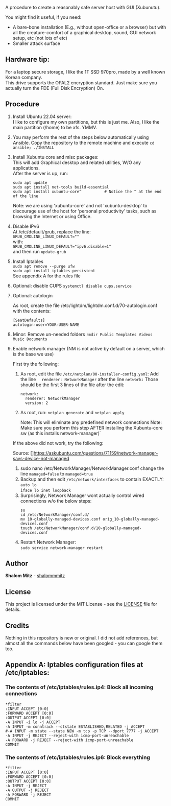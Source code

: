 A procedure to create a reasonably safe server host with GUI (Xubunutu).

You might find it useful, if you need:
  
   - A bare-bone installation (E.g., without open-office or a browser)
     but with all the creature-comfort of a graphical desktop, sound, GUI network setup, etc (not lots of etc)
   - Smaller attack surface

## Hardware tip:   
   For a laptop secure storage, I like the 1T SSD 970pro, made by a well known Korean company.  
   This drive supports the OPAL2 encryption standard. Just make sure you actually turn the FDE (Full Disk Encryption) On.

## Procedure


1. Install Ubuntu 22.04 server:  
   I like to configure my own partitions, but this is just me.
   Also, I like the main partition (/home) to be xfs. YMMV.
   
2. You may perform the rest of the steps below automatically using Ansible.
   Copy the repository to the remote machine and execute `cd ansible; ./INSTALL`

3. Install Xubuntu core and misc packages:  
   This will add Graphical desktop and related utilities, W/O any applications.  
   After the server is up, run:
   ```
   sudo apt update
   sudo apt install net-tools build-essential
   sudo apt install xubuntu-core^          # Notice the ^ at the end of the line  
   ```
   Note: we are using 'xubuntu-core' and not 'xubuntu-desktop' to discourage use of the host for 'personal productivity' tasks, such as browsing the Internet or using Office.

4. Disable IPv6  
   At /etc/default/grub, replace the line:  
       `GRUB_CMDLINE_LINUX_DEFAULT=""`  
   with:  
       `GRUB_CMDLINE_LINUX_DEFAULT="ipv6.disable=1"`  
   and then run `update-grub`

5. Install Iptables  
   `sudo apt remove --purge ufw`  
   `sudo apt install iptables-persistent`  
   See appendix A for the rules file

6. Optional: disable CUPS 
   `systemctl disable cups.service`

7. Optional: autologin

   As root, create the file /etc/lightdm/lightdm.conf.d/70-autologin.conf
   with the contents:

   ```
   [SeatDefaults]
   autologin-user=YOUR-USER-NAME
   ```

8. Minor: Remove un-needed folders
   `rmdir Public Templates Videos Music Documents`
8. Enable network manager (NM is not active by default on a server, which is the base we use)  

   First try the following:
   
      1. As root, edit the file `/etc/netplan/00-installer-config.yaml`:
         Add the line  `  renderer: NetworkManager` after the line `network:`
         Those should be the first 3 lines of the file after the edit:
         ```
         network:
           renderer: NetworkManager
           version: 2
         ```
      2. As root, run: `netplan generate` and `netplan apply`
        
         Note: This will eliminate any predefined network connections
         Note: Make sure you perform this step AFTER installing the Xubuntu-core sw (as this installs network-manager)`
   
   If the above did not work, try the following:

   Source:
   []https://askubuntu.com/questions/71159/network-manager-says-device-not-managed

     1. sudo nano /etc/NetworkManager/NetworkManager.conf
        change the line `managed=false` to `managed=true`
     2. Backup and then edit `/etc/network/interfaces` to contain EXACTLY:  
       `auto lo`  
       `iface lo inet loopback`  
     3.  Surprisingly, Network Manager wont actually control wired connections w/o the below steps:  
         ```
         su
         cd /etc/NetworkManager/conf.d/
         mv 10-globally-managed-devices.conf orig_10-globally-managed-devices.conf
         touch /etc/NetworkManager/conf.d/10-globally-managed-devices.conf
         ```
     4. Restart Network Manager:   
        `sudo service network-manager restart`

## Author

**Shalom Mitz** - [shalommmitz](https://github.com/shalommmitz)

## License

This project is licensed under the MIT License - see the [LICENSE](LICENSE ) file for details.

## Credits
Nothing in this repository is new or original.
I did not add references, but almost all the commands below have been googled - you can google them too.


## Appendix A: Iptables configuration files at /etc/iptables:

### The contents of /etc/iptables/rules.ip4: Block all incoming connections

```
*filter
:INPUT ACCEPT [0:0]
:FORWARD ACCEPT [0:0]
:OUTPUT ACCEPT [0:0]
-A INPUT -i lo -j ACCEPT
-A INPUT -m conntrack --ctstate ESTABLISHED,RELATED -j ACCEPT
#-A INPUT -m state --state NEW -m tcp -p TCP --dport 7777 -j ACCEPT
-A INPUT -j REJECT --reject-with icmp-port-unreachable
-A FORWARD -j REJECT --reject-with icmp-port-unreachable
COMMIT
```

### The contents of /etc/iptables/rules.ip6: Block everything
```
*filter
:INPUT ACCEPT [0:0]
:FORWARD ACCEPT [0:0]
:OUTPUT ACCEPT [0:0]
-A INPUT -j REJECT
-A OUTPUT -j REJECT
-A FORWARD -j REJECT
COMMIT
```
